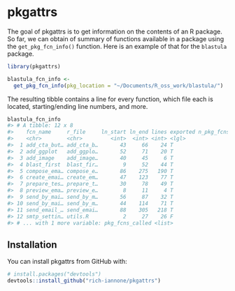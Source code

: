 
<!-- README.md is generated from README.Rmd. Please edit that file -->
pkgattrs
========

The goal of pkgattrs is to get information on the contents of an R package. So far, we can obtain of summary of functions available in a package using the `get_pkg_fcn_info()` function. Here is an example of that for the `blastula` package.

``` r
library(pkgattrs)

blastula_fcn_info <-
  get_pkg_fcn_info(pkg_location = "~/Documents/R_oss_work/blastula/")
```

The resulting tibble contains a line for every function, which file each is located, starting/ending line numbers, and more.

``` r
blastula_fcn_info
#> # A tibble: 12 x 8
#>    fcn_name     r_file     ln_start ln_end lines exported n_pkg_fcns_call…
#>    <chr>        <chr>         <int>  <int> <int> <lgl>               <int>
#>  1 add_cta_but… add_cta_b…       43     66    24 T                       0
#>  2 add_ggplot   add_ggplo…       52     71    20 T                       1
#>  3 add_image    add_image…       40     45     6 T                       0
#>  4 blast_first  blast_fir…        9     52    44 T                       0
#>  5 compose_ema… compose_e…       86    275   190 T                       0
#>  6 create_emai… create_em…       47    123    77 T                       1
#>  7 prepare_tes… prepare_t…       30     78    49 T                       3
#>  8 preview_ema… preview_e…        8     11     4 T                       0
#>  9 send_by_mai… send_by_m…       56     87    32 T                       1
#> 10 send_by_mai… send_by_m…       44    114    71 T                       1
#> 11 send_email_… send_emai…       88    305   218 T                       2
#> 12 smtp_settin… utils.R           2     27    26 F                       0
#> # ... with 1 more variable: pkg_fcns_called <list>
```

Installation
------------

You can install pkgattrs from GitHub with:

``` r
# install.packages("devtools")
devtools::install_github("rich-iannone/pkgattrs")
```
